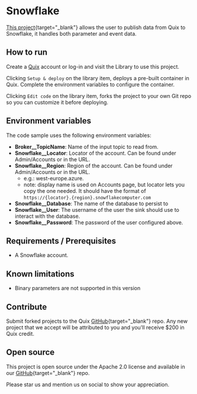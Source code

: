 # Snowflake

[This project](https://github.com/quixio/quix-library/tree/main/csharp/destinations/snowflake){target="_blank"} allows the user to publish data from Quix to Snowflake, it handles both parameter and event data.

## How to run

Create a [Quix](https://portal.platform.quix.ai/self-sign-up?xlink=github) account or log-in and visit the Library to use this project.

Clicking `Setup & deploy` on the library item, deploys a pre-built container in Quix. Complete the environment variables to configure the container.

Clicking `Edit code` on the library item, forks the project to your own Git repo so you can customize it before deploying.

## Environment variables

The code sample uses the following environment variables:

- **Broker__TopicName**: Name of the input topic to read from.
- **Snowflake__Locator**: Locator of the account. Can be found under Admin/Accounts or in the URL.
- **Snowflake__Region**: Region of the account. Can be found under Admin/Accounts or in the URL.
  - e.g.: west-europe.azure. 
  - note: display name is used on Accounts page, but locator lets you copy the one needed. It should have the format of `https://{locator}.{region}.snowflakecomputer.com`
- **Snowflake__Database**: The name of the database to persist to      
- **Snowflake__User**: The username of the user the sink should use to interact with the database.
- **Snowflake__Password**: The password of the user configured above.

## Requirements / Prerequisites
 - A Snowflake account.

## Known limitations 
- Binary parameters are not supported in this version

## Contribute

Submit forked projects to the Quix [GitHub](https://github.com/quixio/quix-library){target="_blank"} repo. Any new project that we accept will be attributed to you and you'll receive $200 in Quix credit.

## Open source

This project is open source under the Apache 2.0 license and available in our [GitHub](https://github.com/quixio/quix-library){target="_blank"} repo.

Please star us and mention us on social to show your appreciation.

